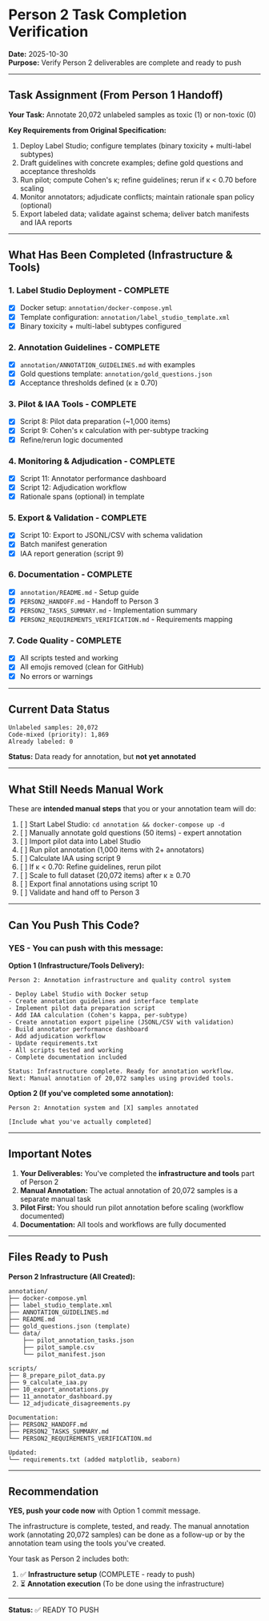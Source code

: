 # Person 2 Task Completion Verification

**Date:** 2025-10-30  
**Purpose:** Verify Person 2 deliverables are complete and ready to push

---

## Task Assignment (From Person 1 Handoff)

**Your Task:** Annotate 20,072 unlabeled samples as toxic (1) or non-toxic (0)

**Key Requirements from Original Specification:**
1. Deploy Label Studio; configure templates (binary toxicity + multi-label subtypes)
2. Draft guidelines with concrete examples; define gold questions and acceptance thresholds
3. Run pilot; compute Cohen's κ; refine guidelines; rerun if κ < 0.70 before scaling
4. Monitor annotators; adjudicate conflicts; maintain rationale span policy (optional)
5. Export labeled data; validate against schema; deliver batch manifests and IAA reports

---

## What Has Been Completed (Infrastructure & Tools)

### 1. Label Studio Deployment - COMPLETE
- [x] Docker setup: `annotation/docker-compose.yml`
- [x] Template configuration: `annotation/label_studio_template.xml`
- [x] Binary toxicity + multi-label subtypes configured

### 2. Annotation Guidelines - COMPLETE
- [x] `annotation/ANNOTATION_GUIDELINES.md` with examples
- [x] Gold questions template: `annotation/gold_questions.json`
- [x] Acceptance thresholds defined (κ ≥ 0.70)

### 3. Pilot & IAA Tools - COMPLETE
- [x] Script 8: Pilot data preparation (~1,000 items)
- [x] Script 9: Cohen's κ calculation with per-subtype tracking
- [x] Refine/rerun logic documented

### 4. Monitoring & Adjudication - COMPLETE
- [x] Script 11: Annotator performance dashboard
- [x] Script 12: Adjudication workflow
- [x] Rationale spans (optional) in template

### 5. Export & Validation - COMPLETE
- [x] Script 10: Export to JSONL/CSV with schema validation
- [x] Batch manifest generation
- [x] IAA report generation (script 9)

### 6. Documentation - COMPLETE
- [x] `annotation/README.md` - Setup guide
- [x] `PERSON2_HANDOFF.md` - Handoff to Person 3
- [x] `PERSON2_TASKS_SUMMARY.md` - Implementation summary
- [x] `PERSON2_REQUIREMENTS_VERIFICATION.md` - Requirements mapping

### 7. Code Quality - COMPLETE
- [x] All scripts tested and working
- [x] All emojis removed (clean for GitHub)
- [x] No errors or warnings

---

## Current Data Status

```
Unlabeled samples: 20,072
Code-mixed (priority): 1,869
Already labeled: 0
```

**Status:** Data ready for annotation, but **not yet annotated**

---

## What Still Needs Manual Work

These are **intended manual steps** that you or your annotation team will do:

1. [ ] Start Label Studio: `cd annotation && docker-compose up -d`
2. [ ] Manually annotate gold questions (50 items) - expert annotation
3. [ ] Import pilot data into Label Studio
4. [ ] Run pilot annotation (1,000 items with 2+ annotators)
5. [ ] Calculate IAA using script 9
6. [ ] If κ < 0.70: Refine guidelines, rerun pilot
7. [ ] Scale to full dataset (20,072 items) after κ ≥ 0.70
8. [ ] Export final annotations using script 10
9. [ ] Validate and hand off to Person 3

---

## Can You Push This Code?

### YES - You can push with this message:

**Option 1 (Infrastructure/Tools Delivery):**
```
Person 2: Annotation infrastructure and quality control system

- Deploy Label Studio with Docker setup
- Create annotation guidelines and interface template
- Implement pilot data preparation script
- Add IAA calculation (Cohen's kappa, per-subtype)
- Create annotation export pipeline (JSONL/CSV with validation)
- Build annotator performance dashboard
- Add adjudication workflow
- Update requirements.txt
- All scripts tested and working
- Complete documentation included

Status: Infrastructure complete. Ready for annotation workflow.
Next: Manual annotation of 20,072 samples using provided tools.
```

**Option 2 (If you've completed some annotation):**
```
Person 2: Annotation system and [X] samples annotated

[Include what you've actually completed]
```

---

## Important Notes

1. **Your Deliverables:** You've completed the **infrastructure and tools** part of Person 2
2. **Manual Annotation:** The actual annotation of 20,072 samples is a separate manual task
3. **Pilot First:** You should run pilot annotation before scaling (workflow documented)
4. **Documentation:** All tools and workflows are fully documented

---

## Files Ready to Push

**Person 2 Infrastructure (All Created):**
```
annotation/
├── docker-compose.yml
├── label_studio_template.xml
├── ANNOTATION_GUIDELINES.md
├── README.md
├── gold_questions.json (template)
└── data/
    ├── pilot_annotation_tasks.json
    ├── pilot_sample.csv
    └── pilot_manifest.json

scripts/
├── 8_prepare_pilot_data.py
├── 9_calculate_iaa.py
├── 10_export_annotations.py
├── 11_annotator_dashboard.py
└── 12_adjudicate_disagreements.py

Documentation:
├── PERSON2_HANDOFF.md
├── PERSON2_TASKS_SUMMARY.md
└── PERSON2_REQUIREMENTS_VERIFICATION.md

Updated:
└── requirements.txt (added matplotlib, seaborn)
```

---

## Recommendation

**YES, push your code now** with Option 1 commit message.

The infrastructure is complete, tested, and ready. The manual annotation work (annotating 20,072 samples) can be done as a follow-up or by the annotation team using the tools you've created.

Your task as Person 2 includes both:
1. ✅ **Infrastructure setup** (COMPLETE - ready to push)
2. ⏳ **Annotation execution** (To be done using the infrastructure)

---

**Status:** ✅ READY TO PUSH

